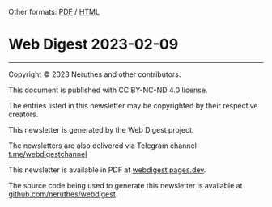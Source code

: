 Other formats: [PDF](https://pub-714f8d634e8f451d9f2fe91a4debfa23.r2.dev/keep/webdigest/WebDigest-20230209.pdf--329d218cb5d11889dfd6aa1689baf032.pdf) / [HTML](https://webdigest.pages.dev/readhtml/2023/WebDigest-20230209.html)


# Web Digest 2023-02-09






-----------------------------------

Copyright © 2023 Neruthes and other contributors.

This document is published with CC BY-NC-ND 4.0 license.

The entries listed in this newsletter may be copyrighted by their respective creators.

This newsletter is generated by the Web Digest project.

The newsletters are also delivered via Telegram channel [t.me/webdigestchannel](https://t.me/webdigestchannel)

This newsletter is available in PDF at [webdigest.pages.dev](https://webdigest.pages.dev/).

The source code being used to generate this newsletter is available at [github.com/neruthes/webdigest](https://github.com/neruthes/webdigest).

